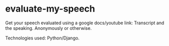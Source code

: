 # evaluate-my-speech

Get your speech evaluated using a google docs/youtube link: Transcript and the speaking. Anonymously or otherwise.


Technologies used: Python/Django.
